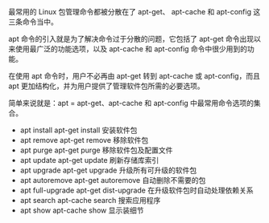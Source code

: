 
最常用的 Linux 包管理命令都被分散在了 apt-get、 apt-cache 和 apt-config 这三条命令当中。

apt 命令的引入就是为了解决命令过于分散的问题，它包括了 apt-get 命令出现以来使用最广泛的功能选项，以及 apt-cache 和 apt-config 命令中很少用到的功能。

在使用 apt 命令时，用户不必再由 apt-get 转到 apt-cache 或 apt-config，而且 apt 更加结构化，并为用户提供了管理软件包所需的必要选项。

简单来说就是：apt = apt-get、apt-cache 和 apt-config 中最常用命令选项的集合。

- apt install apt-get install 安装软件包
- apt remove apt-get remove 移除软件包
- apt purge apt-get purge 移除软件包及配置文件
- apt update apt-get update 刷新存储库索引
- apt upgrade apt-get upgrade 升级所有可升级的软件包
- apt autoremove apt-get autoremove 自动删除不需要的包
- apt full-upgrade apt-get dist-upgrade 在升级软件包时自动处理依赖关系
- apt search apt-cache search 搜索应用程序
- apt show apt-cache show 显示装细节


